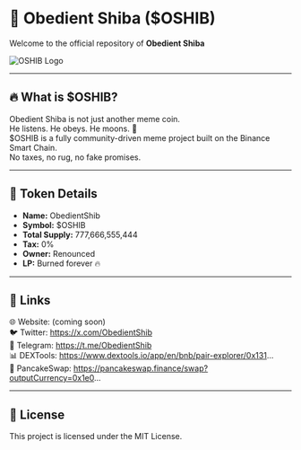 # 🐶 Obedient Shiba ($OSHIB)

Welcome to the official repository of **Obedient Shiba**

![OSHIB Logo](https://raw.githubusercontent.com/r1sulo/obeshib-token-list/main/6184C93C-B1B0-4C86-8723-61875C38520A.png)

---

## 🔥 What is $OSHIB?

Obedient Shiba is not just another meme coin.  
He listens. He obeys. He moons. 🚀  
$OSHIB is a fully community-driven meme project built on the Binance Smart Chain.  
No taxes, no rug, no fake promises.

---

## 🚀 Token Details

- **Name:** ObedientShib  
- **Symbol:** $OSHIB  
- **Total Supply:** 777,666,555,444  
- **Tax:** 0%  
- **Owner:** Renounced  
- **LP:** Burned forever 🔥  

---

## 🔗 Links

🌐 Website: (coming soon)  
🐦 Twitter: https://x.com/ObedientShib  
📣 Telegram: https://t.me/ObedientShib  
📊 DEXTools: https://www.dextools.io/app/en/bnb/pair-explorer/0x131...  
💱 PancakeSwap: https://pancakeswap.finance/swap?outputCurrency=0x1e0...

---

## 📜 License

This project is licensed under the MIT License.
